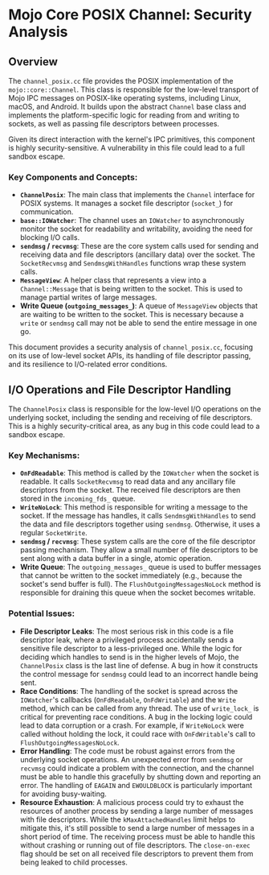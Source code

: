 # Mojo Core POSIX Channel: Security Analysis

## Overview

The `channel_posix.cc` file provides the POSIX implementation of the `mojo::core::Channel`. This class is responsible for the low-level transport of Mojo IPC messages on POSIX-like operating systems, including Linux, macOS, and Android. It builds upon the abstract `Channel` base class and implements the platform-specific logic for reading from and writing to sockets, as well as passing file descriptors between processes.

Given its direct interaction with the kernel's IPC primitives, this component is highly security-sensitive. A vulnerability in this file could lead to a full sandbox escape.

### Key Components and Concepts:

- **`ChannelPosix`**: The main class that implements the `Channel` interface for POSIX systems. It manages a socket file descriptor (`socket_`) for communication.
- **`base::IOWatcher`**: The channel uses an `IOWatcher` to asynchronously monitor the socket for readability and writability, avoiding the need for blocking I/O calls.
- **`sendmsg` / `recvmsg`**: These are the core system calls used for sending and receiving data and file descriptors (ancillary data) over the socket. The `SocketRecvmsg` and `SendmsgWithHandles` functions wrap these system calls.
- **`MessageView`**: A helper class that represents a view into a `Channel::Message` that is being written to the socket. This is used to manage partial writes of large messages.
- **Write Queue (`outgoing_messages_`)**: A queue of `MessageView` objects that are waiting to be written to the socket. This is necessary because a `write` or `sendmsg` call may not be able to send the entire message in one go.

This document provides a security analysis of `channel_posix.cc`, focusing on its use of low-level socket APIs, its handling of file descriptor passing, and its resilience to I/O-related error conditions.

## I/O Operations and File Descriptor Handling

The `ChannelPosix` class is responsible for the low-level I/O operations on the underlying socket, including the sending and receiving of file descriptors. This is a highly security-critical area, as any bug in this code could lead to a sandbox escape.

### Key Mechanisms:

- **`OnFdReadable`**: This method is called by the `IOWatcher` when the socket is readable. It calls `SocketRecvmsg` to read data and any ancillary file descriptors from the socket. The received file descriptors are then stored in the `incoming_fds_` queue.
- **`WriteNoLock`**: This method is responsible for writing a message to the socket. If the message has handles, it calls `SendmsgWithHandles` to send the data and file descriptors together using `sendmsg`. Otherwise, it uses a regular `SocketWrite`.
- **`sendmsg` / `recvmsg`**: These system calls are the core of the file descriptor passing mechanism. They allow a small number of file descriptors to be sent along with a data buffer in a single, atomic operation.
- **Write Queue**: The `outgoing_messages_` queue is used to buffer messages that cannot be written to the socket immediately (e.g., because the socket's send buffer is full). The `FlushOutgoingMessagesNoLock` method is responsible for draining this queue when the socket becomes writable.

### Potential Issues:

- **File Descriptor Leaks**: The most serious risk in this code is a file descriptor leak, where a privileged process accidentally sends a sensitive file descriptor to a less-privileged one. While the logic for deciding which handles to send is in the higher levels of Mojo, the `ChannelPosix` class is the last line of defense. A bug in how it constructs the control message for `sendmsg` could lead to an incorrect handle being sent.
- **Race Conditions**: The handling of the socket is spread across the `IOWatcher`'s callbacks (`OnFdReadable`, `OnFdWritable`) and the `Write` method, which can be called from any thread. The use of `write_lock_` is critical for preventing race conditions. A bug in the locking logic could lead to data corruption or a crash. For example, if `WriteNoLock` were called without holding the lock, it could race with `OnFdWritable`'s call to `FlushOutgoingMessagesNoLock`.
- **Error Handling**: The code must be robust against errors from the underlying socket operations. An unexpected error from `sendmsg` or `recvmsg` could indicate a problem with the connection, and the channel must be able to handle this gracefully by shutting down and reporting an error. The handling of `EAGAIN` and `EWOULDBLOCK` is particularly important for avoiding busy-waiting.
- **Resource Exhaustion**: A malicious process could try to exhaust the resources of another process by sending a large number of messages with file descriptors. While the `kMaxAttachedHandles` limit helps to mitigate this, it's still possible to send a large number of messages in a short period of time. The receiving process must be able to handle this without crashing or running out of file descriptors. The `close-on-exec` flag should be set on all received file descriptors to prevent them from being leaked to child processes.